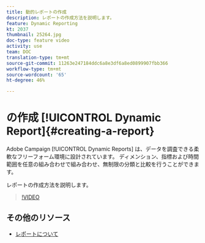 ```yaml
---
title: 動的レポートの作成
description: レポートの作成方法を説明します。
feature: Dynamic Reporting
kt: 2037
thumbnail: 25264.jpg
doc-type: feature video
activity: use
team: DOC
translation-type: tm+mt
source-git-commit: 11263e247184ddc6a8e3df6a8ed0899907fbb366
workflow-type: tm+mt
source-wordcount: '65'
ht-degree: 46%

---
```



# の作成 [!UICONTROL Dynamic Report]{#creating-a-report}

Adobe Campaign [!UICONTROL Dynamic Reports] は、データを調査できる柔軟なフリーフォーム環境に設計されています。 ディメンション、指標および時間範囲を任意の組み合わせで組み合わせ、無制限の分類と比較を行うことができます。

レポートの作成方法を説明します。

>[!VIDEO](https://video.tv.adobe.com/v/25264/?quality=12)

## その他のリソース

* [レポートについて](https://docs.adobe.com/content/help/ja-JP/campaign-standard/using/reporting/about-reporting/about-dynamic-reports.html)
